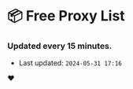 # :package: Free Proxy List
### Updated every 15 minutes.

- Last updated: `2024-05-31 17:16`

:heart:
